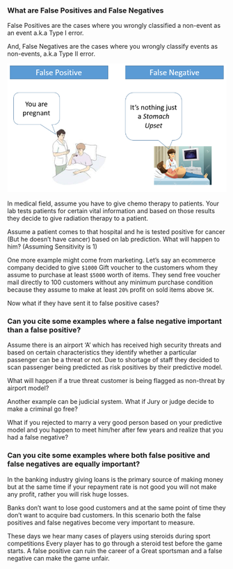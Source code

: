 
### What are False Positives and False Negatives
 False Positives are the cases where you wrongly classified a non-event as an event a.k.a Type I error.

  And, False Negatives are the cases where you wrongly classify events as non-events, a.k.a Type II error.

 ![](images/fp_fn.png)

 In medical field, assume you have to give chemo therapy to patients. Your lab tests patients for certain vital information and based on those results they decide to give radiation therapy to a patient.

 Assume a patient comes to that hospital and he is tested positive for cancer (But he doesn’t have cancer) based on lab prediction. What will happen to him? (Assuming Sensitivity is 1)

 One more example might come from marketing. Let’s say an ecommerce company decided to give `$1000` Gift voucher to the customers whom they assume to purchase at least `$5000` worth of items. They send free voucher mail directly to 100 customers without any minimum purchase condition because they assume to make at least `20%` profit on sold items above `5K`.

 Now what if they have sent it to false positive cases? 

### Can you cite some examples where a false negative important than a false positive?

 Assume there is an airport ‘A’ which has received high security threats and based on certain characteristics they identify whether a particular passenger can be a threat or not. Due to shortage of staff they decided to scan passenger being predicted as risk positives by their predictive model.

 What will happen if a true threat customer is being flagged as non-threat by airport model?

  Another example can be judicial system. What if Jury or judge decide to make a criminal go free?

  What if you rejected to marry a very good person based on your predictive model and you happen to meet him/her after few years and realize that you had a false negative?

### Can you cite some examples where both false positive and false negatives are equally important?

 In the banking industry giving loans is the primary source of making money but at the same time if your repayment rate is not good you will not make any profit, rather you will risk huge losses.

 Banks don’t want to lose good customers and at the same point of time they don’t want to acquire bad customers. In this scenario both the false positives and false negatives become very important to measure.

 These days we hear many cases of players using steroids during sport competitions Every player has to go through a steroid test before the game starts. A false positive can ruin the career of a Great sportsman and a false negative can make the game unfair.
